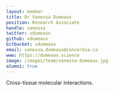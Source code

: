 ```yaml
---
layout: member
title: Dr Vanessa Dumeaux
position: Research Associate
handle: vanessa
twitter: vdumeaux
github: vdumeaux
bitbucket: vdumeaux
email: vanessa.dumeaux@concordia.ca
www: https://dumeaux.science
image: /images/team/vanessa-dumeaux.jpg
alumni: true
---
```


Cross-tissue molecular interactions.